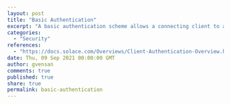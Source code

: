 ```yaml
---
layout: post
title: "Basic Authentication"
excerpt: "A basic authentication scheme allows a connecting client to authenticate with an event broker by providing a valid client username and password as its credentials."
categories:
  - "Security"
references:
  - "https://docs.solace.com/Overviews/Client-Authentication-Overview.htm#Basic-Authentication"
date: Thu, 09 Sep 2021 00:00:00 GMT
author: gvensan
comments: true
published: true
share: true
permalink: basic-authentication
---
```

